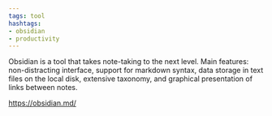 ```yaml
---
tags: tool
hashtags:
- obsidian
- productivity
---
```


Obsidian is a tool that takes note-taking to the next level. Main features: non-distracting interface, support for markdown syntax, data storage in text files on the local disk, extensive taxonomy, and graphical presentation of links between notes.

https://obsidian.md/